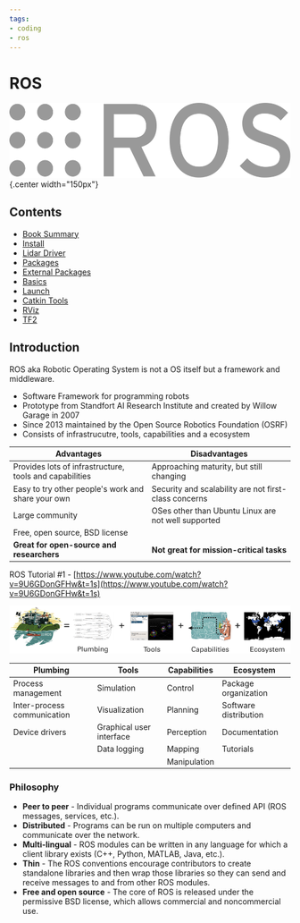 ```yaml
---
tags:
- coding
- ros
---
```

# ROS

![](img/logo.svg){.center width="150px"}

## Contents

- [Book Summary](books-summary.md)
- [Install](install.md)
- [Lidar Driver](lidar-driver.md)
- [Packages](packages.md)
- [External Packages](packages-ext.md)
- [Basics](basics.md)
- [Launch](launch.md)
- [Catkin Tools](catkin_tools.md)
- [RViz](rviz.md)
- [TF2](tf2.md)

## Introduction

ROS aka Robotic Operating System is not a OS itself but a framework and middleware.

- Software Framework for programming robots
- Prototype from Standfort AI Research Institute and created by Willow Garage in 2007
- Since 2013 maintained by the Open Source Robotics Foundation (OSRF)
- Consists of infrastrucutre, tools, capabilities and a ecosystem

| Advantages                                              | Disadvantages |
| --------------------------------------------------------|---------------------------------- |
| Provides lots of infrastructure, tools and capabilities | Approaching maturity, but still changing |
| Easy to try other people's work and share your own      | Security and scalability are not first-class concerns |
| Large community                                         | OSes other than Ubuntu Linux are not well supported |
| Free, open source, BSD license | |
| **Great for open-source and researchers**               | **Not great for mission-critical tasks**

ROS Tutorial #1 - [https://www.youtube.com/watch?v=9U6GDonGFHw&t=1s](https://www.youtube.com/watch?v=9U6GDonGFHw&t=1s)

![ROS Equation](img/ros-equation.png)

| Plumbing                    |  Tools                    | Capabilities  | Ecosystem |
| --------------------------- | ------------------------- | --------------| ---------------- |
| Process management          |  Simulation               | Control       | Package organization |
| Inter-process communication |  Visualization            | Planning      | Software distribution |
| Device drivers              |  Graphical user interface | Perception    | Documentation |
|                             |  Data logging             | Mapping       | Tutorials |
|                             |                           | Manipulation  | |

### Philosophy

- **Peer to peer** - Individual programs communicate over defined API (ROS messages, services, etc.).
- **Distributed** - Programs can be run on multiple computers and communicate over the network.
- **Multi-lingual** - ROS modules can be written in any language for which a client library exists (C++, Python, MATLAB, Java, etc.).
- **Thin** - The ROS conventions encourage contributors to create standalone libraries and then wrap those libraries so they can send and receive messages to and from other ROS modules.
- **Free and open source** - The core of ROS is released under the permissive BSD license, which allows commercial and noncommercial use.
